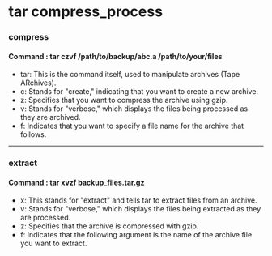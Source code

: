 # tar compress_process

### compress

#### Command : tar czvf /path/to/backup/abc.a /path/to/your/files

- tar: This is the command itself, used to manipulate archives (Tape ARchives).
- c: Stands for "create," indicating that you want to create a new archive.
- z: Specifies that you want to compress the archive using gzip.
- v: Stands for "verbose," which displays the files being processed as they are archived.
- f: Indicates that you want to specify a file name for the archive that follows.
---
### extract

#### Command : tar xvzf backup_files.tar.gz

- x: This stands for "extract" and tells tar to extract files from an archive.
- v: Stands for "verbose," which displays the files being extracted as they are processed.
- z: Specifies that the archive is compressed with gzip.
- f: Indicates that the following argument is the name of the archive file you want to extract.